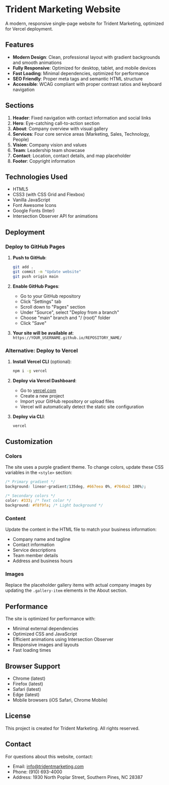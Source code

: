 # Trident Marketing Website

A modern, responsive single-page website for Trident Marketing, optimized for Vercel deployment.

## Features

- **Modern Design**: Clean, professional layout with gradient backgrounds and smooth animations
- **Fully Responsive**: Optimized for desktop, tablet, and mobile devices
- **Fast Loading**: Minimal dependencies, optimized for performance
- **SEO Friendly**: Proper meta tags and semantic HTML structure
- **Accessible**: WCAG compliant with proper contrast ratios and keyboard navigation

## Sections

1. **Header**: Fixed navigation with contact information and social links
2. **Hero**: Eye-catching call-to-action section
3. **About**: Company overview with visual gallery
4. **Services**: Four core service areas (Marketing, Sales, Technology, People)
5. **Vision**: Company vision and values
6. **Team**: Leadership team showcase
7. **Contact**: Location, contact details, and map placeholder
8. **Footer**: Copyright information

## Technologies Used

- HTML5
- CSS3 (with CSS Grid and Flexbox)
- Vanilla JavaScript
- Font Awesome Icons
- Google Fonts (Inter)
- Intersection Observer API for animations

## Deployment

### Deploy to GitHub Pages

1. **Push to GitHub**:
   ```bash
   git add .
   git commit -m "Update website"
   git push origin main
   ```

2. **Enable GitHub Pages**:
   - Go to your GitHub repository
   - Click "Settings" tab
   - Scroll down to "Pages" section
   - Under "Source", select "Deploy from a branch"
   - Choose "main" branch and "/ (root)" folder
   - Click "Save"

3. **Your site will be available at**:
   `https://YOUR_USERNAME.github.io/REPOSITORY_NAME/`

### Alternative: Deploy to Vercel

1. **Install Vercel CLI** (optional):
   ```bash
   npm i -g vercel
   ```

2. **Deploy via Vercel Dashboard**:
   - Go to [vercel.com](https://vercel.com)
   - Create a new project
   - Import your GitHub repository or upload files
   - Vercel will automatically detect the static site configuration

3. **Deploy via CLI**:
   ```bash
   vercel
   ```

## Customization

### Colors
The site uses a purple gradient theme. To change colors, update these CSS variables in the `<style>` section:

```css
/* Primary gradient */
background: linear-gradient(135deg, #667eea 0%, #764ba2 100%);

/* Secondary colors */
color: #333; /* Text color */
background: #f8f9fa; /* Light background */
```

### Content
Update the content in the HTML file to match your business information:

- Company name and tagline
- Contact information
- Service descriptions
- Team member details
- Address and business hours

### Images
Replace the placeholder gallery items with actual company images by updating the `.gallery-item` elements in the About section.

## Performance

The site is optimized for performance with:

- Minimal external dependencies
- Optimized CSS and JavaScript
- Efficient animations using Intersection Observer
- Responsive images and layouts
- Fast loading times

## Browser Support

- Chrome (latest)
- Firefox (latest)
- Safari (latest)
- Edge (latest)
- Mobile browsers (iOS Safari, Chrome Mobile)

## License

This project is created for Trident Marketing. All rights reserved.

## Contact

For questions about this website, contact:
- Email: info@tridentmarketing.com
- Phone: (910) 693-4000
- Address: 1930 North Poplar Street, Southern Pines, NC 28387
